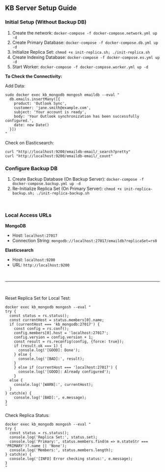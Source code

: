 ## KB Server Setup Guide

### Initial Setup (Without Backup DB)

1. Create the network: `docker-compose -f docker-compose.network.yml up -d`
2. Create Primary Database: `docker-compose -f docker-compose.db.yml up -d`
3. Initialize Replica Set: `chmod +x init-replica.sh; ./init-replica.sh`
4. Create Indexing Database: `docker-compose -f docker-compose.es.yml up -d`
5. Start Worker: `docker-compose -f docker-compose.worker.yml up -d`

**To Check the Connectivity:**

Add Data:

```
sudo docker exec kb_mongodb mongosh emaildb --eval "
  db.emails.insertMany([{
    product: 'Outlook Sync',
    customer: 'jane.smith@example.com',
    subject: 'Your account is ready',
    body: 'Your Outlook synchronization has been successfully configured.',
    date: new Date()
  }])
"
```

Check on Elasticsearch:

```
curl "http://localhost:9200/emaildb-email/_search?pretty"
curl "http://localhost:9200/emaildb-email/_count"
```

### Configure Backup DB

1. Create Backup Database (On Backup Server): `docker-compose -f docker-compose.backup.yml up -d`
2. Re-Initialize Replica Set (On Primary Server): `chmod +x init-replica-backup.sh; ./init-replica-backup.sh`

&nbsp;

### Local Access URLs

**MongoDB**

- Host: `localhost:27017`
- Connection String: `mongodb://localhost:27017/emaildb?replicaSet=rs0`

**Elasticsearch**

- Host: `localhost:9200`
- URL: `http://localhost:9200`

&nbsp;

---

&nbsp;

Reset Replica Set for Local Test:

```
docker exec kb_mongodb mongosh --eval "
try {
  const status = rs.status();
  const currentHost = status.members[0].name;
  if (currentHost === 'kb_mongodb:27017') {
    const config = rs.conf();
    config.members[0].host = 'localhost:27017';
    config.version = config.version + 1;
    const result = rs.reconfig(config, {force: true});
    if (result.ok === 1) {
      console.log('[GOOD]: Done');
    } else {
      console.log('[BAD]:', result);
    }
    } else if (currentHost === 'localhost:27017') {
      console.log('[GOOD]: Already configured');
    }
  else {
    console.log('[WARN]:', currentHost);
  }
} catch(e) {
    console.log('[BAD]:', e.message);
}
"
```

Check Replica Status:

```
docker exec kb_mongodb mongosh --eval "
try {
  const status = rs.status();
  console.log('Replica Set:', status.set);
  console.log('Primary:', status.members.find(m => m.stateStr === 'PRIMARY')?.name || 'None');
  console.log('Members:', status.members.length);
} catch(e) {
  console.log('[INFO] Error checking status:', e.message);
}
"
```
